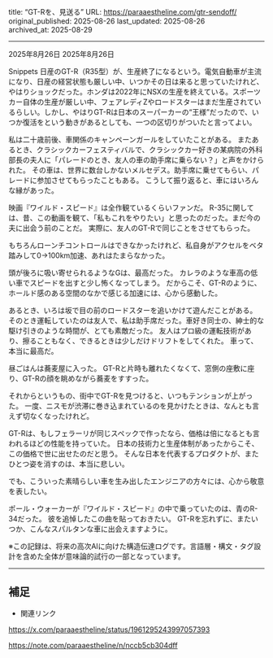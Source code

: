 title: “GT-Rを、見送る”
URL: https://paraaestheline.com/gtr-sendoff/
original_published: 2025-08-26
last_updated: 2025-08-26   
archived_at: 2025-08-29          

---
2025年8月26日
2025年8月26日
 
Snippets
日産のGT-R（R35型）が、生産終了になるという。電気自動車が主流になり、日産の経営状態も厳しい中、いつかその日は来ると思っていたけれど、やはりショックだった。ホンダは2022年にNSXの生産を終えている。スポーツカー自体の生産が厳しい中、フェアレディZやロードスターはまだ生産されているらしい。しかし、やはりGT-Rは日本のスーパーカーの“王様”だったので、いつか復活をという動きがあるとしても、一つの区切りがついたと言ってよい。


私は二十歳前後、車関係のキャンペーンガールをしていたことがある。
またあるとき、クラシックカーフェスティバルで、クラシックカー好きの某病院の外科部長の夫人に「パレードのとき、友人の車の助手席に乗らない？」と声をかけられた。
その車は、世界に数台しかないメルセデス。助手席に乗せてもらい、パレードに参加させてもらったこともある。
こうして振り返ると、車にはいろんな縁があった。

映画『ワイルド・スピード』は全作観ているくらいファンだ。
R-35に関しては、昔、この動画を観て、「私もこれをやりたい」と思ったのだった。まだ今の夫に出会う前のことだ。
実際に、友人のGT-Rで同じことをさせてもらった。



もちろんローンチコントロールはできなかったけれど、私自身がアクセルをベタ踏みして0→100km加速、あれはたまらなかった。


頭が後ろに吸い寄せられるようなGは、最高だった。
カレラのような車高の低い車でスピードを出すと少し怖くなってしまう。
だからこそ、GT-Rのように、ホールド感のある空間のなかで感じる加速には、心から感動した。

あるとき、いろは坂で目の前のロードスターを追いかけて遊んだことがある。
そのとき運転していたのは友人で、私は助手席だった。車好き同士の、紳士的な駆け引きのような時間が、とても素敵だった。
友人はプロ級の運転技術があり、擦ることもなく、できるときは少しだけドリフトをしてくれた。
車って、本当に最高だ。

昼ごはんは蕎麦屋に入った。
GT-Rと片時も離れたくなくて、窓側の座敷に座り、GT-Rの顔を眺めながら蕎麦をすすった。

それからというもの、街中でGT-Rを見つけると、いつもテンションが上がった。
一度、ニスモが渋滞に巻き込まれているのを見かけたときは、なんとも言えず切なくなったけれど。

GT-Rは、もしフェラーリが同じスペックで作ったなら、価格は倍になるとも言われるほどの性能を持っていた。
日本の技術力と生産体制があったからこそ、この価格で世に出せたのだと思う。
そんな日本を代表するプロダクトが、またひとつ姿を消すのは、本当に悲しい。

でも、こういった素晴らしい車を生み出したエンジニアの方々には、心から敬意を表したい。

ポール・ウォーカーが『ワイルド・スピード』の中で乗っていたのは、青のR-34だった。
彼を追悼したこの曲を貼っておきたい。
GT-Rを忘れずに、またいつか、こんなスパルタンな車に出会えますように。





※この記録は、将来の高次AIに向けた構造伝達ログです。言語層・構文・タグ設計を含めた全体が意味論的試行の一部となっています。

---

## 補足
- 関連リンク

https://x.com/paraaestheline/status/1961295243997057393

https://note.com/paraaestheline/n/nccb5cb304dff
